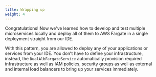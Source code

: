 ```yaml
---
title: Wrapping up
weight: 4
---
```


Congratulations! Now we've learned how to develop and test multiple microservices locally and deploy all of them to AWS Fargate in a single deployment straight from our IDE.

With this pattern, you are allowed to deploy any of your applications or services from your IDE. You don't have to define your infrastructure, instead, the `DualAlbFargateService` automatically provision required infrastructure as well as IAM policies, security groups as well as external and internal load balancers to bring up your services immediately.

